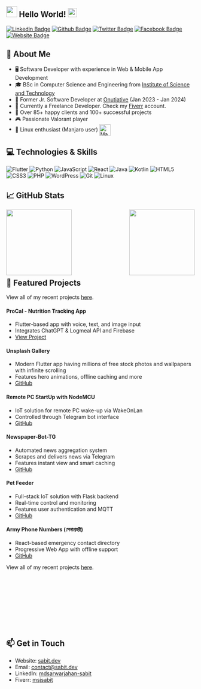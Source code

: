 ## <img src="https://github.com/TheDudeThatCode/TheDudeThatCode/blob/master/Assets/Hi.gif" width="29px"> Hello World!&nbsp;<img src="https://github.com/TheDudeThatCode/TheDudeThatCode/blob/master/Assets/Earth.gif" width="24px">

[![Linkedin Badge](https://img.shields.io/badge/-mdsarwarjahan--sabit-blue?style=flat-square&logo=Linkedin&logoColor=white&link=https://www.linkedin.com/in/mdsarwarjahan-sabit/)](https://www.linkedin.com/in/mdsarwarjahan-sabit/) [![Github Badge](https://img.shields.io/badge/-MS--Jahan-000000?style=flat-square&logo=Github&logoColor=white&link=https://github.com/ms-jahan)](https://github.com/ms-jahan) [![Twitter Badge](https://img.shields.io/badge/-@MS__Jahan__Sabit-1da1f2?style=flat-square&logo=Twitter&logoColor=white&link=https://twitter.com/MS_Jahan_Sabit)](https://twitter.com/MS_Jahan_Sabit) [![Facebook Badge](https://img.shields.io/badge/-Md_Sarwar_Jahan_Sabit-0572e6?style=flat-square&logo=Facebook&logoColor=white&link=https://www.facebook.com/sarwarjahansabit)](https://www.facebook.com/sarwarjahansabit) [![Website Badge](https://img.shields.io/badge/-sabit.dev-000000?style=flat-square&logo=Google-Chrome&logoColor=white&link=https://sabit.dev)](https://sabit.dev)

## :book: About Me
- 🖥 Software Developer with experience in Web & Mobile App Development
- 🎓 BSc in Computer Science and Engineering from [Institute of Science and Technology](https://ist.edu.bd/)
- 💼 Former Jr. Software Developer at [Onutiative](https://onutiative.com/) (Jan 2023 - Jan 2024)
- 🚀 Currently a Freelance Developer. Check my [Fiverr](https://www.fiverr.com/msjsabit) account.
- 🌟 Over 85+ happy clients and 100+ successful projects
- 🎮 Passionate Valorant player
- 🐧 Linux enthusiast (Manjaro user) [<img src="https://upload.wikimedia.org/wikipedia/commons/3/3e/Manjaro-logo.svg" height="30em" align="center" alt="Manjaro Linux Logo" title="Manjaro Linux Logo"/>](https://manjaro.org/)

## 💻 Technologies & Skills
![Flutter](https://img.shields.io/badge/-Flutter-02569B?style=flat-square&logo=flutter)
![Python](https://img.shields.io/badge/-Python-black?style=flat-square&logo=Python)
![JavaScript](https://img.shields.io/badge/-JavaScript-black?style=flat-square&logo=javascript)
![React](https://img.shields.io/badge/-React-black?style=flat-square&logo=react)
![Java](https://img.shields.io/badge/-Java-E34A86?style=flat-square&logo=java)
![Kotlin](https://img.shields.io/badge/-Kotlin-0095D5?style=flat-square&logo=kotlin)
![HTML5](https://img.shields.io/badge/-HTML5-E34F26?style=flat-square&logo=html5&logoColor=white)
![CSS3](https://img.shields.io/badge/-CSS3-1572B6?style=flat-square&logo=css3)
![PHP](https://img.shields.io/badge/-PHP-777BB4?style=flat-square&logo=php)
![WordPress](https://img.shields.io/badge/-WordPress-21759B?style=flat-square&logo=wordpress)
![Git](https://img.shields.io/badge/-Git-black?style=flat-square&logo=git)
![Linux](https://img.shields.io/badge/-Linux-FCC624?style=flat-square&logo=linux&logoColor=black)

## 📈 GitHub Stats
<p>
  <a href="https://github.com/anuraghazra/github-readme-stats" title="Go to Source">
    <img height="175" align="left" src="https://github-readme-stats.vercel.app/api?username=ms-jahan&show_icons=true&theme=gotham">
  </a>
  <a href="https://github.com/anuraghazra/github-readme-stats">
    <img height="175" align="right" src="https://github-readme-stats.vercel.app/api/top-langs/?username=ms-jahan&title_color=2aa889&text_color=99d1ce&icon_color=2bbc8a&bg_color=0c1014&langs_count=10&layout=compact" />
  </a>
</p>
<br/><br/><br/><br/><br/><br/><br/><br/><br/>

## 🚀 Featured Projects
View all of my recent projects [here](https://sabit.dev/#projects).

#### ProCal - Nutrition Tracking App
- Flutter-based app with voice, text, and image input
- Integrates ChatGPT & Logmeal API and Firebase
- [View Project](https://procal.food/)

#### Unsplash Gallery
- Modern Flutter app having millions of free stock photos and wallpapers with infinite scrolling
- Features hero animations, offline caching and more
- [GitHub](https://github.com/MS-Jahan/flutter_unsplash_demo-potentialai)

#### Remote PC StartUp with NodeMCU
- IoT solution for remote PC wake-up via WakeOnLan
- Controlled through Telegram bot interface
- [GitHub](https://github.com/MS-Jahan/Remote-PC-StartUp-NodeMCU)

#### Newspaper-Bot-TG
- Automated news aggregation system
- Scrapes and delivers news via Telegram
- Features instant view and smart caching
- [GitHub](https://github.com/MS-Jahan/newspaper-bot-tg)

#### Pet Feeder
- Full-stack IoT solution with Flask backend
- Real-time control and monitoring
- Features user authentication and MQTT
- [GitHub](https://github.com/ms-jahan/pet-feeder)

#### Army Phone Numbers (সেনাপ্রহরী)
- React-based emergency contact directory
- Progressive Web App with offline support
- [GitHub](https://github.com/MS-Jahan/army-phone-numbers)

View all of my recent projects [here](https://sabit.dev/#projects).

<br><br><br><br>
<br><br><br><br>

## 📫 Get in Touch
- Website: [sabit.dev](https://sabit.dev)
- Email: contact@sabit.dev
- LinkedIn: [mdsarwarjahan-sabit](https://www.linkedin.com/in/mdsarwarjahan-sabit/)
- Fiverr: [msjsabit](https://www.fiverr.com/msjsabit)

